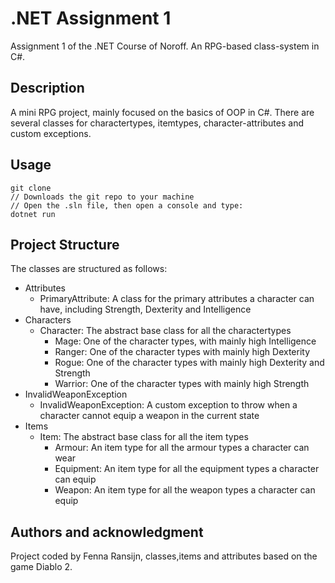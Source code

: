# .NET Assignment 1

Assignment 1 of the .NET Course of Noroff. An RPG-based class-system in C#. 

## Description
A mini RPG project, mainly focused on the basics of OOP in C#. There are several classes for charactertypes, itemtypes, character-attributes and custom exceptions. 

## Usage
```
git clone
// Downloads the git repo to your machine
// Open the .sln file, then open a console and type:
dotnet run
```
## Project Structure
The classes are structured as follows:
- Attributes
  - PrimaryAttribute: A class for the primary attributes a character can have, including Strength, Dexterity and Intelligence
- Characters
  - Character: The abstract base class for all the charactertypes
    - Mage: One of the character types, with mainly high Intelligence
    - Ranger: One of the character types with mainly high Dexterity 
    - Rogue: One of the character types with mainly high Dexterity and Strength
    - Warrior: One of the character types with mainly high Strength
- InvalidWeaponException
  - InvalidWeaponException: A custom exception to throw when a character cannot equip a weapon in the current state
- Items
  - Item: The abstract base class for all the item types
    - Armour: An item type for all the armour types a character can wear
    - Equipment: An item type for all the equipment types a character can equip
    - Weapon: An item type for all the weapon types a character can equip

## Authors and acknowledgment
Project coded by Fenna Ransijn, classes,items and attributes based on the game Diablo 2.  
